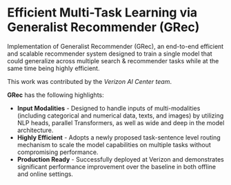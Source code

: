 # Efficient Multi-Task Learning via Generalist Recommender (GRec)

Implementation of Generalist Recommender (GRec), an end-to-end efficient and scalable recommender system
designed to train a single model that could generalize across multiple search & recommender tasks
while at the same time being highly efficient.

This work was contributed by the _Verizon AI Center team_.

**GRec** has the following highlights:
- **Input Modalities** - Designed to handle inputs of multi-modalities (including categorical and numerical data, texts, and images) by utilizing NLP heads, parallel Transformers, as well as wide and deep in the model architecture.
- **Highly Efficient** - Adopts a newly proposed task-sentence level routing mechanism to scale the model capabilities on multiple tasks without compromising performance.
- **Production Ready** - Successfully deployed at Verizon and demonstrates significant performance improvement over the baseline in both offline and online settings.
